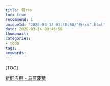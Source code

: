 ```yaml
---
title: 待rss
toc: true
recommend: 1
uniqueId: '2020-03-14 01:46:58/"待rss".html'
date: 2020-03-14 09:46:58
thumbnail:
categories:
- todo
tags:
keywords:
---
```


[TOC]

<!--more-->



[新鲜应用 - 马可菠萝](https://www.macbl.com/app/new?&page=1)
